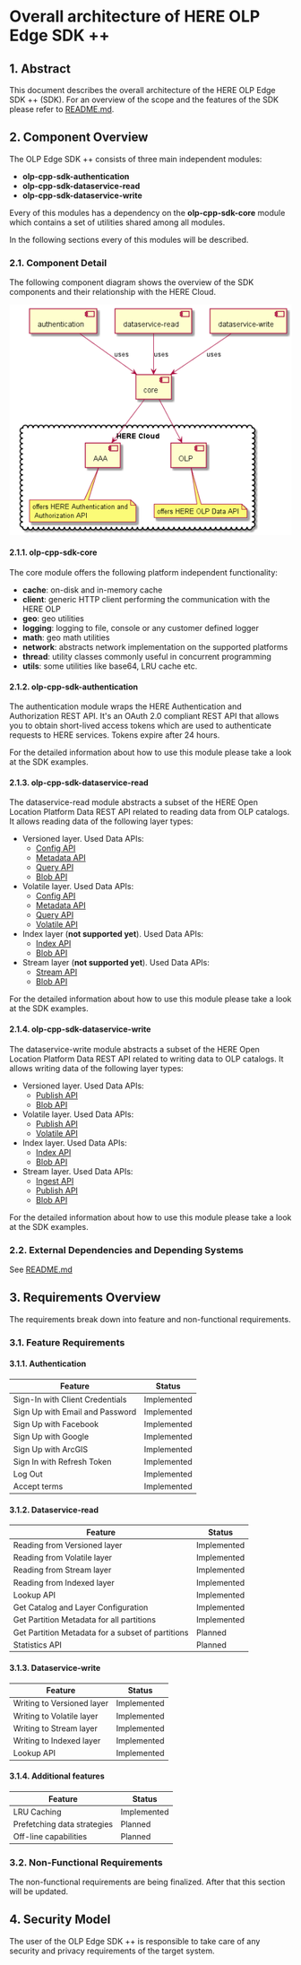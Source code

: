 Overall architecture of HERE OLP Edge SDK ++
=============================================

## 1. Abstract

This document describes the overall architecture of the HERE OLP Edge SDK ++ (SDK). For an overview of the scope and the features of the SDK please refer to [README.md](../README.md#why-use-the-sdk).

## 2. Component Overview

The OLP Edge SDK ++ consists of three main independent modules:
* **olp-cpp-sdk-authentication**
* **olp-cpp-sdk-dataservice-read**
* **olp-cpp-sdk-dataservice-write**

Every of this modules has a dependency on the **olp-cpp-sdk-core** module which contains a set of utilities shared among all modules.

In the following sections every of this modules will be described.

### 2.1. Component Detail

The following component diagram shows the overview of the SDK components and their relationship with the HERE Cloud.

![component_overview](diagrams/sdk-module-overview.png "OLP Edge SDK C++ Component Overview")

#### 2.1.1. olp-cpp-sdk-core

The core module offers the following platform independent functionality:
* **cache**: on-disk and in-memory cache
* **client**: generic HTTP client performing the communication with the HERE OLP
* **geo**: geo utilities
* **logging**: logging to file, console or any customer defined logger
* **math**: geo math utilities
* **network**: abstracts network implementation on the supported platforms
* **thread**: utility classes commonly useful in concurrent programming
* **utils**: some utilities like base64, LRU cache etc.

#### 2.1.2. olp-cpp-sdk-authentication

The authentication module wraps the HERE Authentication and Authorization REST API. It's an OAuth 2.0 compliant REST API that allows you to obtain short-lived access tokens which are used to authenticate requests to HERE services. Tokens expire after 24 hours.

For the detailed information about how to use this module please take a look at the SDK examples.

#### 2.1.3. olp-cpp-sdk-dataservice-read

The dataservice-read module abstracts a subset of the HERE Open Location Platform Data REST API related to reading data from OLP catalogs. It allows reading data of the following layer types:
* Versioned layer. Used Data APIs:
  - [Config API](https://developer.here.com/olp/documentation/data-store/api-reference-config.html)
  - [Metadata API](https://developer.here.com/olp/documentation/data-store/api-reference-metadata.html)
  - [Query API](https://developer.here.com/olp/documentation/data-store/api-reference-query.html)
  - [Blob API](https://developer.here.com/olp/documentation/data-store/api-reference-blob.html)
* Volatile layer. Used Data APIs:
  - [Config API](https://developer.here.com/olp/documentation/data-store/api-reference-config.html)
  - [Metadata API](https://developer.here.com/olp/documentation/data-store/api-reference-metadata.html)
  - [Query API](https://developer.here.com/olp/documentation/data-store/api-reference-query.html)
  - [Volatile API](https://developer.here.com/olp/documentation/data-store/api-reference-volatile-blob.html)
* Index layer (**not supported yet**). Used Data APIs:
  - [Index API](https://developer.here.com/olp/documentation/data-store/api-reference-index.html)
  - [Blob API](https://developer.here.com/olp/documentation/data-store/api-reference-blob.html)
* Stream layer (**not supported yet**). Used Data APIs:
  - [Stream API](https://developer.here.com/olp/documentation/data-store/api-reference-stream.html)
  - [Blob API](https://developer.here.com/olp/documentation/data-store/api-reference-blob.html)

For the detailed information about how to use this module please take a look at the SDK examples.

#### 2.1.4. olp-cpp-sdk-dataservice-write

The dataservice-write module abstracts a subset of the HERE Open Location Platform Data REST API related to writing data to OLP catalogs. It allows writing data of the following layer types:
* Versioned layer. Used Data APIs:
  - [Publish API](https://developer.here.com/olp/documentation/data-store/api-reference-publish.html)
  - [Blob API](https://developer.here.com/olp/documentation/data-store/api-reference-blob.html)
* Volatile layer. Used Data APIs:
  - [Publish API](https://developer.here.com/olp/documentation/data-store/api-reference-publish.html)
  - [Volatile API](https://developer.here.com/olp/documentation/data-store/api-reference-volatile-blob.html)
* Index layer. Used Data APIs:
  - [Index API](https://developer.here.com/olp/documentation/data-store/api-reference-index.html)
  - [Blob API](https://developer.here.com/olp/documentation/data-store/api-reference-blob.html)
* Stream layer. Used Data APIs:
  - [Ingest API](https://developer.here.com/olp/documentation/data-store/api-reference-ingest.html)
  - [Publish API](https://developer.here.com/olp/documentation/data-store/api-reference-publish.html)
  - [Blob API](https://developer.here.com/olp/documentation/data-store/api-reference-blob.html)

For the detailed information about how to use this module please take a look at the SDK examples.

### 2.2. External Dependencies and Depending Systems

See [README.md](../README.md#Dependencies)


## 3. Requirements Overview

The requirements break down into feature and non-functional requirements.

### 3.1. Feature Requirements

#### 3.1.1. Authentication
Feature                          |  Status
---------------------------------|--------------
Sign-In with Client Credentials  | Implemented
Sign Up with Email and Password  | Implemented
Sign Up with Facebook            | Implemented
Sign Up with Google              | Implemented
Sign Up with ArcGIS              | Implemented
Sign In with Refresh Token       | Implemented
Log Out                          | Implemented
Accept terms                     | Implemented

#### 3.1.2. Dataservice-read

Feature                          |  Status
---------------------------------|--------------
Reading from Versioned layer     | Implemented
Reading from Volatile layer      | Implemented
Reading from Stream layer        | Implemented
Reading from Indexed layer       | Implemented
Lookup API                       | Implemented
Get Catalog and Layer Configuration | Implemented
Get Partition Metadata for all partitions | Implemented
Get Partition Metadata for a subset of partitions | Planned
Statistics API  | Planned

#### 3.1.3. Dataservice-write

Feature                          |  Status
---------------------------------|--------------
Writing to Versioned layer       | Implemented
Writing to Volatile layer        | Implemented
Writing to Stream layer          | Implemented
Writing to Indexed layer         | Implemented
Lookup API                       | Implemented

#### 3.1.4. Additional features

Feature                          |  Status
---------------------------------|--------------
LRU Caching                      | Implemented
Prefetching data strategies      | Planned
Off-line capabilities            | Planned

### 3.2. Non-Functional Requirements

The non-functional requirements are being finalized. After that this section will be updated.

## 4. Security Model

The user of the OLP Edge SDK ++ is responsible to take care of any security and privacy requirements of the target system.
